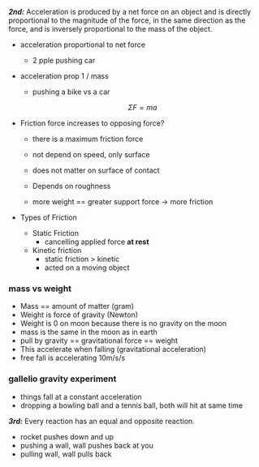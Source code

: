 ***2nd:*** Acceleration is produced by a net force on an object and is directly proportional to the magnitude of the force, in the same direction as the force, and is inversely proportional to the mass of the object.

- acceleration proportional to net force
    - 2 pple pushing car
- acceleration prop 1 / mass
    - pushing a bike vs a car

    $$\Sigma F=ma$$

- Friction force increases to opposing force?
    - there is a maximum friction force
    - not depend on speed, only surface
    - does not matter on surface of contact

    - Depends on roughness
    - more weight == greater support force → more friction
- Types of Friction
    - Static Friction
        - cancelling applied force **at rest**
    - Kinetic friction
        - static friction > kinetic
        - acted on a moving object

### mass vs weight

- Mass == amount of matter (gram)
- Weight is force of gravity (Newton)
- Weight is 0 on moon because there is no gravity on the moon
- mass is the same in the moon as in earth
- pull by gravity == gravitational force == weight
- This accelerate when falling (gravitational acceleration)
- free fall is accelerating 10m/s/s

### gallelio gravity experiment

- things fall at a constant acceleration
- dropping a bowling ball and a tennis ball, both will hit at same time

***3rd:*** Every reaction has an equal and opposite reaction.

- rocket pushes down and up
- pushing a wall, wall pushes back at you
- pulling wall, wall pulls back